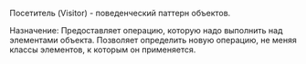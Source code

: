 Посетитель (Visitor) -  поведенческий паттерн объектов. 

Назначение: Предоставляет операцию, которую надо выполнить над элементами объекта. Позволяет определить новую операцию, не меняя классы элементов, к которым он применяется.
